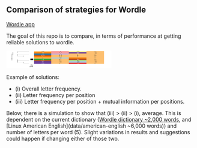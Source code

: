 ## Comparison of strategies for Wordle

[Wordle app](https://www.powerlanguage.co.uk/wordle/)

The goal of this repo is to compare, in terms of performance at getting reliable solutions to wordle.

<a href="https://github.com/ilibarra/wordle_solver/blob/main/data/clustering_example.png" target="_blank"><img src="https://github.com/ilibarra/wordle_solver/blob/main/data/clustering_example.png" alt="Clustering example" id="bg" width="280px" height="45px" /></a>


Example of solutions:

- (i) Overall letter frequency.
- (ii) Letter frequency per position
- (iii) Letter frequency per position + mutual information per positions.

Below, there is a simulation to show that (iii) > (ii) > (i), average. This is dependent on the current dictionary ([Wordle dictionary ~2,000 words](https://github.com/hannahcode/wordle/blob/main/src/constants/wordlist.ts), and [Linux American English](data/american-english ~6,000 words)) and number of letters per word (5). Slight variations in results and suggestions could happen if changing either of those two.